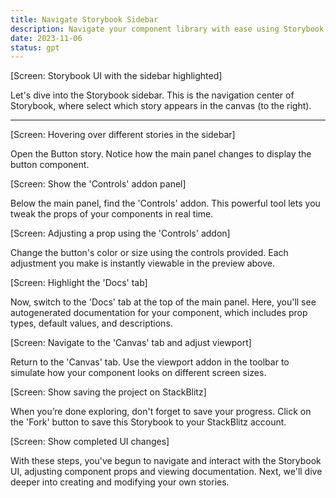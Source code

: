 ```yaml
---
title: Navigate Storybook Sidebar
description: Navigate your component library with ease using Storybook's intuitive sidebar. Understand its hierarchical organization of categories, folders, and components. And filter components quickly with global search.
date: 2023-11-06
status: gpt
---
```


[Screen: Storybook UI with the sidebar highlighted]

Let's dive into the Storybook sidebar.
This is the navigation center of Storybook, where select which story appears in the canvas (to the right).

---

[Screen: Hovering over different stories in the sidebar]

Open the Button story.
Notice how the main panel changes to display the button component.

[Screen: Show the 'Controls' addon panel]

Below the main panel, find the 'Controls' addon. This powerful tool lets you tweak the props of your components in real time.

[Screen: Adjusting a prop using the 'Controls' addon]

Change the button's color or size using the controls provided. Each adjustment you make is instantly viewable in the preview above.

[Screen: Highlight the 'Docs' tab]

Now, switch to the 'Docs' tab at the top of the main panel. Here, you'll see autogenerated documentation for your component, which includes prop types, default values, and descriptions.

[Screen: Navigate to the 'Canvas' tab and adjust viewport]

Return to the 'Canvas' tab. Use the viewport addon in the toolbar to simulate how your component looks on different screen sizes.

[Screen: Show saving the project on StackBlitz]

When you’re done exploring, don't forget to save your progress. Click on the 'Fork' button to save this Storybook to your StackBlitz account.

[Screen: Show completed UI changes]

With these steps, you've begun to navigate and interact with the Storybook UI, adjusting component props and viewing documentation. Next, we'll dive deeper into creating and modifying your own stories.
